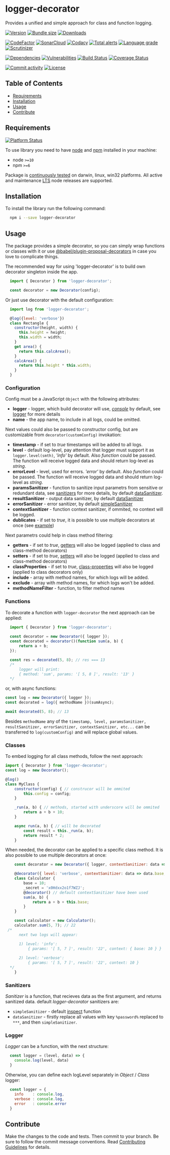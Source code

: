 # logger-decorator
Provides a unified and simple approach for class and function logging.

[![Version][badge-vers]][npm]
[![Bundle size][npm-size-badge]][npm-size-url]
[![Downloads][npm-downloads-badge]][npm]

[![CodeFactor][codefactor-badge]][codefactor-url]
[![SonarCloud][sonarcloud-badge]][sonarcloud-url]
[![Codacy][codacy-badge]][codacy-url]
[![Total alerts][lgtm-alerts-badge]][lgtm-alerts-url]
[![Language grade][lgtm-lg-badge]][lgtm-lg-url]
[![Scrutinizer][scrutinizer-badge]][scrutinizer-url]

[![Dependencies][badge-deps]][npm]
[![Vulnerabilities][badge-vuln]](https://snyk.io/)
[![Build Status][tests-badge]][tests-url]
[![Coverage Status][badge-coverage]][url-coverage]

[![Commit activity][commit-activity-badge]][github]
[![License][badge-lic]][github]

## Table of Contents
  - [Requirements](#requirements)
  - [Installation](#installation)
  - [Usage](#usage)
  - [Contribute](#contribute)

## Requirements
[![Platform Status][appveyor-badge]][appveyor-url]

To use library you need to have [node](https://nodejs.org) and [npm](https://www.npmjs.com) installed in your machine:

* node `>=10`
* npm `>=6`

Package is [continuously tested][appveyor-url] on darwin, linux, win32 platforms. All active and maintenance [LTS](https://nodejs.org/en/about/releases/) node releases are supported.

## Installation

To install the library run the following command:
```bash
  npm i --save logger-decorator
```

## Usage

The package provides a simple decorator, so you can simply wrap functions or classes with it or use [@babel/plugin-proposal-decorators](https://babeljs.io/docs/en/babel-plugin-proposal-decorators) in case you love to complicate things.

The recommended way for using 'logger-decorator' is to build own decorator singleton inside the app.

```javascript
  import { Decorator } from 'logger-decorator';

  const decorator = new Decorator(config);
```

Or just use decorator with the default configuration: 

```javascript
  import log from 'logger-decorator';

  @log({level: 'verbose'})
  class Rectangle {
    constructor(height, width) {
      this.height = height;
      this.width = width;
    }
    get area() {
      return this.calcArea();
    }
    calcArea() {
      return this.height * this.width;
    }
  }
```

### Configuration

Config must be a JavaScript ```Object``` with  the following attributes:
  * **logger** - logger, which build decorator will use, *[console](https://nodejs.org/api/console.html)* by default, see [logger](#logger) for more details 
  * **name** - the app name, to include in all logs, could be omitted.
  
Next values could also be passed to constructor config, but are customizable from ```decorator(customConfig)``` invokation:
  * **timestamp** - if set to *true* timestamps will be added to all logs.
  * **level** - default log-level, pay attention that logger must support it as ```logger.level(smth)```, *'info'* by default. Also *function* could be passed. The function will receive logged data and should return log-level as *string*.
  *  **errorLevel** - level, used for errors. *'error'* by default. Also *function* could be passed. The function will receive logged data and should return log-level as *string*.
  * **paramsSanitizer** - function to sanitize input parametrs from sensitive or redundant data, see [sanitizers](#sanitizers) for more details, by default [dataSanitizer](#sanitizers).
  * **resultSanitizer** - output data sanitizer, by default [dataSanitizer](#sanitizers)
  * **errorSanitizer** - error sanitizer, by default [simpleSanitizer](#sanitizers)
  * **contextSanitizer** - function context sanitizer, if ommited, no context will be logged.
  *  **dublicates** - if set to *true*, it is possible to use multiple decorators at once (see [example](#duplicates))
  
Next parametrs could help in class method filtering:
  *  **getters** - if set to *true*, [getters](https://developer.mozilla.org/en-US/docs/Web/JavaScript/Reference/Functions/get) will also be logged (applied to class and class-method decorators)
  *  **setters** - if set to *true*, [setters](https://developer.mozilla.org/en-US/docs/Web/JavaScript/Reference/Functions/set) will also be logged (applied to class and class-method decorators)
  *  **classProperties** - if set to *true*, [class-properties](https://babeljs.io/docs/en/babel-plugin-proposal-class-properties) will also be logged (applied to class decorators only)
  *  **include** - array with method names, for which logs will be added.
  *  **exclude** - array with method names, for which logs won't be added.
  *  **methodNameFilter** - function, to filter method names


### Functions

To decorate a function with ```logger-decorator``` the next approach can be applied:

```javascript
  import { Decorator } from 'logger-decorator';
  
  const decorator = new Decorator({ logger });
  const decorated = decorator()(function sum(a, b) {
      return a + b;
  });

  const res = decorated(5, 8); // res === 13
  /*
      logger will print:
      { method: 'sum', params: '[ 5, 8 ]', result: '13' }
  */
``` 

or, with async functions:

```javascript
const log = new Decorator({ logger });
const decorated = log({ methodName })(sumAsync);

await decorated(5, 8); // 13
```

Besides ```methodName``` any of the  ```timestamp, level, paramsSanitizer, resultSanitizer, errorSanitizer, contextSanitizer, etc...``` can be transferred to ```log(customConfig)``` and will replace global values.

### Classes

To embed logging for all class methods, follow the next approach:

```javascript
import { Decorator } from 'logger-decorator';
const log = new Decorator();

@log()
class MyClass {
    constructor(config) { // construcor will be ommited
        this.config = config;
    }

    _run(a, b) { // methods, started with underscore will be ommited
        return a + b + 10;
    }

    async run(a, b) { // will be decorated
        const result = this._run(a, b);
        return result * 2;
    }
```

When needed, the decorator can be applied to a specific class method. It is also possible to use multiple decorators <a name="duplicates"></a> at once:

```javascript
    const decorator = new Decorator({ logger, contextSanitizer: data => ({ base: data.base }) }); // level info by default

    @decorator({ level: 'verbose', contextSanitizer: data => data.base, dublicates: true })
    class Calculator {
        base = 10;
        _secret = 'x0Hdxx2o1f7WZJ';
        @decorator() // default contextSanitizer have been used
        sum(a, b) {
            return a + b + this.base;
        }
    }

    const calculator = new Calculator();
    calculator.sum(5, 7); // 22
 /*
      next two logs will appear:

      1) level: 'info':
          { params: '[ 5, 7 ]', result: '22', context: { base: 10 } }
      
      2) level: 'verbose':
          { params: '[ 5, 7 ]', result: '22', context: 10 }
  */
    }
```

### Sanitizers

*Sanitizer* is a function, that recieves data as the first argument, and returns sanitized data.
default *logger-decorator* sanitizers are:

* ```simpleSanitizer``` - default [inspect](https://nodejs.org/api/util.html#util_util_inspect_object_options) function
* ```dataSanitizer``` - firstly replace all values with key ```%password%``` replaced to ```***```, and then ```simpleSanitizer```.

### Logger

*Logger* can be a function, with the next structure:

```javascript
  const logger = (level, data) => {
    console.log(level, data)
  }
```
Otherwise, you can define each logLevel separately in *Object* / *Class* logger:

```javascript
  const logger = {
    info    : console.log,
    verbose : console.log,
    error   : console.error
  }
```

## Contribute

Make the changes to the code and tests. Then commit to your branch. Be sure to follow the commit message conventions. Read [Contributing Guidelines](.github/CONTRIBUTING.md) for details.

[npm]: https://www.npmjs.com/package/logger-decorator
[github]: https://github.com/pustovitDmytro/logger-decorator
[coveralls]: https://coveralls.io/github/pustovitDmytro/logger-decorator?branch=master
[badge-deps]: https://img.shields.io/david/pustovitDmytro/logger-decorator.svg
[badge-vuln]: https://img.shields.io/snyk/vulnerabilities/npm/logger-decorator.svg?style=popout
[badge-vers]: https://img.shields.io/npm/v/logger-decorator.svg
[badge-lic]: https://img.shields.io/github/license/pustovitDmytro/logger-decorator.svg
[badge-coverage]: https://coveralls.io/repos/github/pustovitDmytro/logger-decorator/badge.svg?branch=master
[url-coverage]: https://coveralls.io/github/pustovitDmytro/logger-decorator?branch=master

[tests-badge]: https://img.shields.io/circleci/build/github/pustovitDmytro/logger-decorator
[tests-url]: https://app.circleci.com/pipelines/github/pustovitDmytro/logger-decorator

[codefactor-badge]: https://www.codefactor.io/repository/github/pustovitdmytro/logger-decorator/badge
[codefactor-url]: https://www.codefactor.io/repository/github/pustovitdmytro/logger-decorator

[commit-activity-badge]: https://img.shields.io/github/commit-activity/m/pustovitDmytro/logger-decorator

[scrutinizer-badge]: https://scrutinizer-ci.com/g/pustovitDmytro/logger-decorator/badges/quality-score.png?b=master
[scrutinizer-url]: https://scrutinizer-ci.com/g/pustovitDmytro/logger-decorator/?branch=master

[lgtm-lg-badge]: https://img.shields.io/lgtm/grade/javascript/g/pustovitDmytro/logger-decorator.svg?logo=lgtm&logoWidth=18
[lgtm-lg-url]: https://lgtm.com/projects/g/pustovitDmytro/logger-decorator/context:javascript

[lgtm-alerts-badge]: https://img.shields.io/lgtm/alerts/g/pustovitDmytro/logger-decorator.svg?logo=lgtm&logoWidth=18
[lgtm-alerts-url]: https://lgtm.com/projects/g/pustovitDmytro/logger-decorator/alerts/

[codacy-badge]: https://app.codacy.com/project/badge/Grade/735696cc49164e52a890530e974e7377
[codacy-url]: https://www.codacy.com/gh/pustovitDmytro/logger-decorator/dashboard?utm_source=github.com&amp;utm_medium=referral&amp;utm_content=pustovitDmytro/logger-decorator&amp;utm_campaign=Badge_Grade

[sonarcloud-badge]: https://sonarcloud.io/api/project_badges/measure?project=pustovitDmytro_logger-decorator&metric=alert_status
[sonarcloud-url]: https://sonarcloud.io/dashboard?id=pustovitDmytro_logger-decorator

[npm-downloads-badge]: https://img.shields.io/npm/dw/logger-decorator
[npm-size-badge]: https://img.shields.io/bundlephobia/min/logger-decorator
[npm-size-url]: https://bundlephobia.com/result?p=logger-decorator

[appveyor-badge]: https://ci.appveyor.com/api/projects/status/73r7798qp97ccwxp/branch/master?svg=true
[appveyor-url]: https://ci.appveyor.com/project/pustovitDmytro/logger-decorator/branch/master



